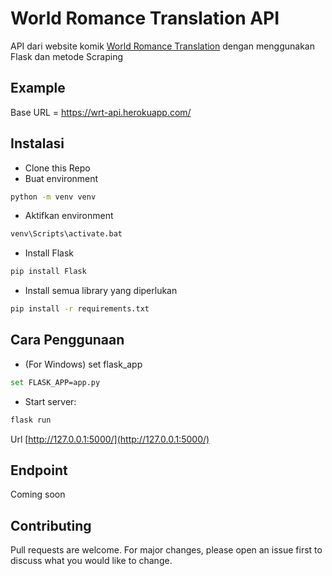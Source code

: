 # World Romance Translation API

API dari website komik [World Romance Translation](https://wrt.my.id/) dengan menggunakan Flask dan metode Scraping

## Example 

Base URL = https://wrt-api.herokuapp.com/

## Instalasi

* Clone this Repo
* Buat environment
```bash
python -m venv venv
```
* Aktifkan environment
```bash
venv\Scripts\activate.bat
```
* Install Flask
```bash
pip install Flask
```
* Install semua library yang diperlukan
```bash
pip install -r requirements.txt
```


## Cara Penggunaan

* (For Windows) set flask_app
```bash
set FLASK_APP=app.py
```
* Start server:
```bash
flask run
```

Url [http://127.0.0.1:5000/](http://127.0.0.1:5000/)

## Endpoint

Coming soon





## Contributing
Pull requests are welcome. For major changes, please open an issue first to discuss what you would like to change.
